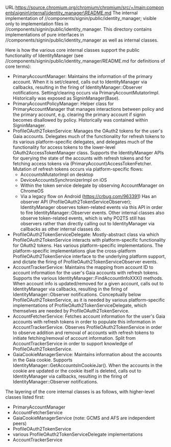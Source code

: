 URL:https://source.chromium.org/chromium/chromium/src/+/main:components\signin\internal\identity_manager\README.md
The internal implementation of //components/signin/public/identity_manager;
visible only to implementation files in
//components/signin/public/identity_manager. This directory contains
implementations of pure interfaces in
//components/signin/public/identity_manager as well as internal classes.

Here is how the various core internal classes support the public functionality
of IdentityManager (see
//components/signin/public/identity_manager/README.md for definitions of core
terms):

- PrimaryAccountManager: Maintains the information of the primary account. When
  it is set/cleared, calls out to IdentityManager via callbacks, resulting in the
  firing of IdentityManager::Observer notifications. Setting/clearing occurs via
  PrimaryAccountMutatorImpl.
  Historically was exposed as SigninManager(Base).
- PrimaryAccountPolicyManager: Helper class for PrimaryAccountManager that
  manages interactions between policy and the primary account, e.g. clearing the
  primary account if signin becomes disallowed by policy. Historically was
  contained within SigninManager.
- ProfileOAuth2TokenService: Manages the OAuth2 tokens for the user's Gaia
  accounts. Delegates much of the functionality for refresh tokens to its
  various platform-specific delegates, and delegates much of the functionality
  for access tokens to the lower-level OAuth2AccessTokenManager class. Supports
  the IdentityManager APIs for querying the state of the accounts with refresh
  tokens and for fetching access tokens via (PrimaryAccount)AccessTokenFetcher.
  Mutation of refresh tokens occurs via platform-specific flows:
  - AcccountsMutatorImpl on desktop
  - DeviceAccountsSynchronizerImpl on iOS
  - Within the token service delegate by observing AccountManager on ChromeOS
  - Via a legacy flow on Android (https://crbug.com/963391)
  Has an observer API (ProfileOAuth2TokenServiceObserver); IdentityManager
  observes token-related events via this API in order to fire
  IdentityManager::Observer events. Other internal classes also observe
  token-related events, which is why PO2TS still has observers rather than
  directly calling out to IdentityManager via callbacks as other internal
  classes do.
- ProfileOAuth2TokenServiceDelegate: Mostly-abstract class via which
  ProfileOAuth2TokenService interacts with platform-specific functionality for
  OAuth2 tokens. Has various platform-specific implementations. The
  platform-specific implementations glue the cross-platform
  ProfileOAuth2TokenService interface to the underlying platform support, and
  dictate the firing of ProfileOAuth2TokenServiceObserver events.
- AccountTrackerService: Maintains the mapping from account ID to account
  information for the user's Gaia accounts with refresh tokens. Supports the
  various IdentityManager::FindAccountInfoXXX() methods. When account info is
  updated/removed for a given account, calls out to IdentityManager via
  callbacks, resulting in the firing of IdentityManager::Observer notifications.
  Conceptually below ProfileOAuth2TokenService, as it is needed by various
  platform-specific implementations of ProfileOAuth2TokenServiceDelegate, which
  themselves are needed by ProfileOAuth2TokenService.
- AccountFetcherService: Fetches account information for the user's Gaia
  accounts with refresh tokens in order to populate this information in
  AccountTrackerService. Observes ProfileOAuth2TokenService in order to observe
  addition and removal of accounts with refresh tokens to initiate
  fetching/removal of account information. Split from AccountTrackerService in
  order to support knowledge of ProfileOAuth2TokenService.
- GaiaCookieManagerService: Maintains information about the accounts in the Gaia
  cookie. Supports IdentityManager::GetAccountsInCookieJar(). When the accounts
  in the cookie are updated or the cookie itself is deleted, calls out to
  IdentityManager via callbacks, resulting in the firing of
  IdentityManager::Observer notifications.

The layering of the core internal classes is as follows, with higher-level classes
listed first:

- PrimaryAccountManager
- AccountFetcherService
- GaiaCookieManagerService (note: GCMS and AFS are independent peers)
- ProfileOAuth2TokenService 
- various ProfileOAuth2TokenServiceDelegate implementations
- AccountTrackerService
